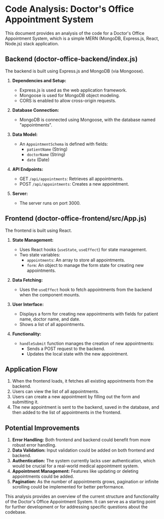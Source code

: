 # Code Analysis: Doctor's Office Appointment System

This document provides an analysis of the code for a Doctor's Office Appointment System, which is a simple MERN (MongoDB, Express.js, React, Node.js) stack application.

## Backend (doctor-office-backend/index.js)

The backend is built using Express.js and MongoDB (via Mongoose).

1. **Dependencies and Setup:**
   - Express.js is used as the web application framework.
   - Mongoose is used for MongoDB object modeling.
   - CORS is enabled to allow cross-origin requests.

2. **Database Connection:**
   - MongoDB is connected using Mongoose, with the database named "appointments".

3. **Data Model:**
   - An `AppointmentSchema` is defined with fields:
     - `patientName` (String)
     - `doctorName` (String)
     - `date` (Date)

4. **API Endpoints:**
   - GET `/api/appointments`: Retrieves all appointments.
   - POST `/api/appointments`: Creates a new appointment.

5. **Server:**
   - The server runs on port 3000.

## Frontend (doctor-office-frontend/src/App.js)

The frontend is built using React.

1. **State Management:**
   - Uses React hooks (`useState`, `useEffect`) for state management.
   - Two state variables:
     - `appointments`: An array to store all appointments.
     - `form`: An object to manage the form state for creating new appointments.

2. **Data Fetching:**
   - Uses the `useEffect` hook to fetch appointments from the backend when the component mounts.

3. **User Interface:**
   - Displays a form for creating new appointments with fields for patient name, doctor name, and date.
   - Shows a list of all appointments.

4. **Functionality:**
   - `handleSubmit` function manages the creation of new appointments:
     - Sends a POST request to the backend.
     - Updates the local state with the new appointment.

## Application Flow

1. When the frontend loads, it fetches all existing appointments from the backend.
2. Users can view the list of all appointments.
3. Users can create a new appointment by filling out the form and submitting it.
4. The new appointment is sent to the backend, saved in the database, and then added to the list of appointments in the frontend.

## Potential Improvements

1. **Error Handling:** Both frontend and backend could benefit from more robust error handling.
2. **Data Validation:** Input validation could be added on both frontend and backend.
3. **Authentication:** The system currently lacks user authentication, which would be crucial for a real-world medical appointment system.
4. **Appointment Management:** Features like updating or deleting appointments could be added.
5. **Pagination:** As the number of appointments grows, pagination or infinite scrolling could be implemented for better performance.

This analysis provides an overview of the current structure and functionality of the Doctor's Office Appointment System. It can serve as a starting point for further development or for addressing specific questions about the codebase.